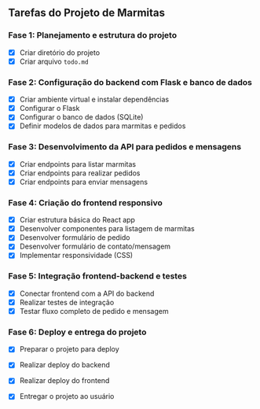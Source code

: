 ## Tarefas do Projeto de Marmitas

### Fase 1: Planejamento e estrutura do projeto
- [x] Criar diretório do projeto
- [x] Criar arquivo `todo.md`

### Fase 2: Configuração do backend com Flask e banco de dados
- [x] Criar ambiente virtual e instalar dependências
- [x] Configurar o Flask
- [x] Configurar o banco de dados (SQLite)
- [x] Definir modelos de dados para marmitas e pedidos

### Fase 3: Desenvolvimento da API para pedidos e mensagens
- [x] Criar endpoints para listar marmitas
- [x] Criar endpoints para realizar pedidos
- [x] Criar endpoints para enviar mensagens

### Fase 4: Criação do frontend responsivo
- [x] Criar estrutura básica do React app
- [x] Desenvolver componentes para listagem de marmitas
- [x] Desenvolver formulário de pedido
- [x] Desenvolver formulário de contato/mensagem
- [x] Implementar responsividade (CSS)

### Fase 5: Integração frontend-backend e testes
- [x] Conectar frontend com a API do backend
- [x] Realizar testes de integração
- [x] Testar fluxo completo de pedido e mensagem

### Fase 6: Deploy e entrega do projeto
- [x] Preparar o projeto para deploy
- [x] Realizar deploy do backend
- [x] Realizar deploy do frontend
- [x] Entregar o projeto ao usuário

